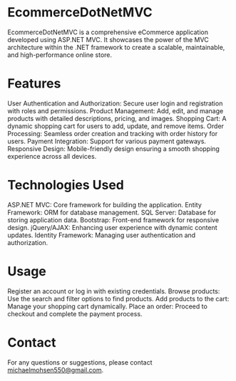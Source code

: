 # EcommerceDotNetMVC
EcommerceDotNetMVC is a comprehensive eCommerce application developed using ASP.NET MVC. It showcases the power of the MVC architecture within the .NET framework to create a scalable, maintainable, and high-performance online store.

# Features
User Authentication and Authorization: Secure user login and registration with roles and permissions.
Product Management: Add, edit, and manage products with detailed descriptions, pricing, and images.
Shopping Cart: A dynamic shopping cart for users to add, update, and remove items.
Order Processing: Seamless order creation and tracking with order history for users.
Payment Integration: Support for various payment gateways.
Responsive Design: Mobile-friendly design ensuring a smooth shopping experience across all devices.

# Technologies Used
ASP.NET MVC: Core framework for building the application.
Entity Framework: ORM for database management.
SQL Server: Database for storing application data.
Bootstrap: Front-end framework for responsive design.
jQuery/AJAX: Enhancing user experience with dynamic content updates.
Identity Framework: Managing user authentication and authorization.

# Usage
Register an account or log in with existing credentials.
Browse products: Use the search and filter options to find products.
Add products to the cart: Manage your shopping cart dynamically.
Place an order: Proceed to checkout and complete the payment process.

# Contact
For any questions or suggestions, please contact michaelmohsen550@gmail.com.
